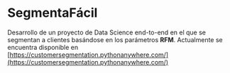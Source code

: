 # SegmentaFácil

Desarrollo de un proyecto de Data Science end-to-end en el que se segmentan a clientes basándose en los parámetros **RFM**. Actualmente se encuentra disponible en [https://customersegmentation.pythonanywhere.com/](https://customersegmentation.pythonanywhere.com/)

